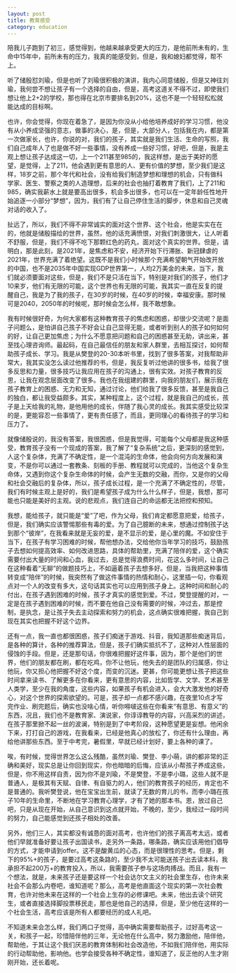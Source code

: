 ```yaml
---
layout: post
title: 教育感受
category: education
---
```

陪我儿子跑到了初三，感觉得到，他越来越承受更大的压力，是他前所未有的，生命中15年中，前所未有的压力，我真的能感受到，但是，我和媳妇都觉得，帮不上。

听了储殷怼刘瑜，但是也听了刘瑜很积极的演讲，我内心同意储殷，但是又神往刘瑜，我何尝不想让孩子有一个选择的自由，但是，高考这道关不得不过，即使我们想让他上2+2的学校，那也得在北京市要排名到20%，这也不是一个轻轻松松就能达成的目标啊。

也许，你会觉得，你现在着急了，是因为你没从小给他培养成好的学习习惯，他没有从小养成坚强的意志，做事的决心，是，但是，大部分人，包括我在内，都是第一次做家长，也许，你说的对，我们的孩子，其实就是我们生活、生命的写照，我们自己成年人了也是做不好一些事情，没有养成一些好习惯，好吧，但是，我是主观上想让孩子达成这一切，上一个211甚至985的，我这样想，是出于美好的愿望，是觉得，上了211，他会遇到更有意思的人、更有价值的梦想，至少我们是这样，18岁之前，那个年代和社会，没有给我们制造梦想和理想的机会，只有做科学家、医生、警察之类的人造理想，后来的社会也抽打着教育了我们，上了211和985，确实我薪水上就是要高出很多，机会多出很多，也可以在一定年龄任性地开始追逐一小部分“梦想”，因为，我们有了让自己停住生活的脚步，休息和自己灵魂对话的收入了。

扯远了，所以，我们不得不非常诚实的面对这个世界、这个社会，他是实实在在的，他就是储殷描绘的世界，虽然，他的话充满愤恨，对我们刺激很大，让人听着不舒服，但是，我们不得不吃下那颗红色的药丸，面对这个真实的世界。但是，请明白，那是此刻，是2021年，是焦虑和不安，经济开始下行滞胀、新冠肆虐的2021年，世界充满了着绝望。这既不是我们小时候那个充满希望朝气开始改开放的中国，也不是2035年中国实现GDP世界第一，人均2万美金的未来，当下，我们就必须要面对这些，但是，我们不是只活在当下，特别是对我们的孩子，他们才10来岁，他们有无限的可能，这个世界也有无限的可能，我其实一直在反复的提醒自己，我是为了我的孩子，在30岁的时候，在40岁的时候，幸福安康。那时候可是2040，2050年的时候呢，那时候会怎么样，我不敢想象。

我有时候很好奇，为何大家都有这种教育孩子的焦虑和困惑，却很少交流呢？是面子问题么，是怕讲自己孩子不好会让自己显得无能，或者听到别人的孩子如何如何的好，让自己更加焦虑；为什么不愿意把问题和自己的困惑甚至无助，讲出来，甚至找心理咨询师。最起码，在自己最信任的朋友和家人群里，去相互探讨，如何帮助孩子成长、学习。我是从樊登的20-30本听书里，找到了很多答案，对我帮助非常大，我其实没怎么读过他推荐的书，但是，我反复听过他讲的很多书，给我了很多反思和力量，很多技巧让我应用在孩子的沟通上，很有实效。对孩子教育的反思，让我在观念层面改变了很多。我也在我组建的群里，向我的朋友们，展示我在孩子教育上的困惑、无力和无知，通过讨论，他们给我了很多反馈，甚至是我自己的独白，都让我受益颇多。其实，某种程度上，这个过程，就是我自己的成长，孩子是上天给我的礼物，是他用他的成长，伴随了我心灵的成长。我其实感受比较深的是，更能容忍一些事情了，更有责任感了，而且，更同理心的看待孩子的学习和压力了。

就像储殷说的，我没有答案，我很困惑，但是我觉得，可能每个父母都是我这种感受，教育孩子没有一个现成的答案，我了解了“复杂系统”之后，更深刻的感觉到，人这个复杂体，充满了不确定性，是一个混沌的生命体，他会向何方向发展和演变，不是你可以通过一套教条、刻板的手册、教程就可以完成的，当他这个复杂生命体，又遇到你这个复杂生命体的时候，会产生无数的交融，而你，又是你的父母和社会交融后的复杂体，所以，孩子成长过程，是一个充满了不确定性的，尽管，我们有时候主观上是好的，我们是希望孩子成为什么什么样子，但是，我想，那可能也只能是美好的主观。说的悲观点，我们连自己的命运都无法把控和预知。

我想，能给孩子，就只能是“爱”了吧，作为父母，我们肯定都愿意把爱，给孩子，但是，我们确实应该警惕那些有毒的爱。为了自己臆断的未来，想通过控制孩子达到那个“彼岸”，在我看来就是无妄的爱，是不显示的爱，是心里的魔。不如安住于当下，在孩子有学习困难的时候，帮他想办法，交给他你当年学习的技巧，鼓励孩子去想如何提高效率、如何改进思路，具体的帮助里，充满了陪伴的爱，这个确实需要付出大量的时间和心血，我过去，总是觉得浪费时间，花这么多时间，让自己在这种看着“无聊”的做题技巧上，不如逼着孩子去想多好。但是，当我把这种事情转变成“陪伴”的时候，我突然有了做这件事情的热情和耐心，这里插一句，你看观点对一个人的改变有多大，这句话其实也可以应用到孩子身上。这种时间和耐心的付出，在孩子遇到困难的时候，孩子才真实的感觉到爱。不过，樊登提醒的对，一定是在孩子遇到困难的时候，而不要在他自己没有需要的时候，冲过去，那是控制，是执念，是让孩子失去主动探索和努力的机会，这点确实很难把握，我自己到现在其实也把握不好这个边界。

还有一点，我一直也都很困惑，孩子们痴迷于游戏、抖音，我知道那些痴迷背后，是各种的算计，各种的推荐算法，但是，孩子们确实抵抗不了，这种对人性层面的侵蚀的手段。但是，还是那句话，你很难把握好这件事，因为，那个是他们的世界，他们的朋友都在刷，都在吃鸡，你不让他玩，他失去的是团队的归属感，你让他玩，你又担心他把握不好这个度，而变的沉迷。更甚，你可能更想让孩子把这些时间拿来读书、了解更多在你看来，更有意思的内容，比如哲学、文学、艺术甚至人类学，至少在我的角度，这些内容，如果孩子有机会进入，会大大激发他的好奇心，对这个世界的探索欲望的。可是，孩子却一点都不感兴趣，在夜里10点才写完作业、刷完题后，确实也没啥心情，听你嘚啵这些在你看来“有意思、有意义”的东西，况且，我们也不是教育家、演说家，你谆谆教导的内容，兴高采烈的讲述，在孩子那里掀不起一丝的波澜，特别是到了中考阶段，这种愿望更是妄想。他闲余下来，打打自己的游戏，在我看来，已经是他真心的放松了，你还有什么理由，再给他讲那些东西。至于中考完，暑假里，早就已经计划好，要上各种的课了。

唉，有时候，觉得世界怎么这么残酷，虽然刘瑜、樊登、李小萌，讲的都非常的正确和美好，现实总是让你回到现实，你也暗暗的后悔，应该从小帮孩子养成这些，但是，你不用这样自责，因为你不是刘瑜，不是樊登，不是李小璐，这些人就不是普通人，是极其有天赋、自律、有自驱力的人，他们的教育孩子的经历，肯定也不是普通的。我听樊登说，他在宝宝出生前，就读了无数的育儿的书，而李小璐在孩子10年的生命里，不断地在学习教育心理学，才有了她的那本书。恩，放过自己吧，只是从现在开始，从自己意识到这点就开始，不晚的，至少，我经过一段时间的努力，自己能感觉到还孩子相处的改善。

另外，他们三人，其实都没有诚恳的面对高考，也许他们的孩子离高考太远，或者他们早就准备好要让孩子出国读书，走另外一条路，哪条路，确实应该用他们倡导的方式，才能申请到offer。这不是酸黄瓜的心态，而是很理性的思考。但是，剩下的95%+的孩子，是要过高考这条路的，至少我不太可能送孩子出去读本科，我承担不起200万+的教育投入，所以，我需要孩子参与这场肉搏战。而且，我有一个想法，就是，未来孩子还是要这样一个社会达尔文主义的社会里生存，也许未来社会不会那么内卷吧，谁知道呢？那么，高考是他直面这个现实的第一次社会教育，也许对他未来在这样的一个社会上生存的必修课吧。未来，他出去读个研究生，或者直接选择脚投票移民走，那也是他自己的选择，但是，至少他在这样的一个社会生活，高考应该是所有人都要经历的成人礼吧。

不知道未来会怎么样，我们两口子觉得，高中确实需要帮助孩子，过好高考这一关，和孩子一起，珍惜陪伴他的三年，无论他在什么高中，努力激励他，陪伴他，帮助他，于其让这个我们厌恶的教育体制和社会改造他，不如我们陪伴他，用实际的行动帮助他，影响他。也学会接受各种不确定性，谁知道了，反正他的人生才刚刚开始，还长着呢。